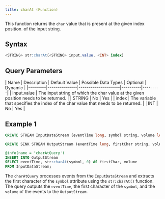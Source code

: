 ```yaml
---
title: charAt (Function)
---
```


This function returns the `char` value that is present at the given index position. of the input string.

## Syntax

```sql
<STRING> str:charAt(<STRING> input.value, <INT> index)
```

## Query Parameters

| Name    | Description   | Default Value | Possible Data Types | Optional | Dynamic |
|---------|---------------|---------------------|----------|---------|
| input.value | The input string of which the char value at the given position needs to be returned. |               | STRING              | No       | Yes     |
| index  | The variable that specifies the index of the char value that needs to be returned.   |               | INT                 | No       | Yes     |

## Example 1

```sql
CREATE STREAM InputDataStream (eventTime long, symbol string, volume long);

CREATE SINK STREAM OutputStream (eventTime long, firstChar string, volume long);

@info(name = 'charAtQuery')
INSERT INTO OutputStream
SELECT eventTime, str:charAt(symbol, 0) AS firstChar, volume
FROM InputDataStream;
```

The `charAtQuery` processes events from the `InputDataStream` and extracts the first character of the `symbol` attribute using the `str:charAt()` function. The query outputs the `eventTime`, the first character of the `symbol`, and the `volume` of the events to the `OutputStream`.
